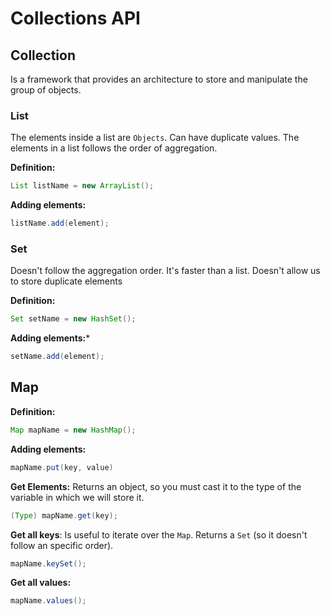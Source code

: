 # Collections API


## Collection

Is a framework that provides an architecture to store and manipulate the group of objects.

### List

The elements inside a list are `Objects`. Can have duplicate values. The elements in a list follows the order of aggregation.

**Definition:**

```java
List listName = new ArrayList();
```

**Adding elements:**

```java
listName.add(element);
```

### Set

Doesn't follow the aggregation order. It's faster than a list. Doesn't allow us to store duplicate elements

**Definition:**

```java
Set setName = new HashSet();
```

**Adding elements:***

```java
setName.add(element);
```

## Map

**Definition:**

```java
Map mapName = new HashMap();
```

**Adding elements:**

```java
mapName.put(key, value)
```

**Get Elements:** Returns an object, so you must cast it to the type of the variable in which we will store it.

```java
(Type) mapName.get(key);
```

**Get all keys**: Is useful to iterate over the `Map`. Returns a `Set` (so it doesn't follow an specific order).

```java
mapName.keySet();
```

**Get all values:** 

```java
mapName.values();
```
